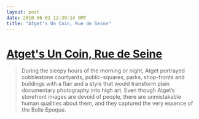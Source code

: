 ```yaml
---
layout: post
date: 2010-06-01 12:39:14 GMT
title: "Atget's Un Coin, Rue de Seine"
---
```

# [Atget's Un Coin, Rue de Seine](http://iconicphotos.wordpress.com/2010/05/31/un-coin-rue-de-seine/)

> During the sleepy hours of the morning or night, Atget portrayed cobblestone courtyards, public-squares, parks, shop-fronts and buildings with a flair and a style that would transform plain documentary photography into high art. Even though Atget’s storefront images are devoid of people, there are unmistakable human qualities about them, and they captured the very essence of the Belle Epoque.